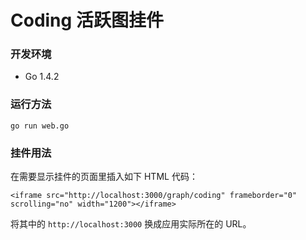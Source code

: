 # Coding 活跃图挂件

### 开发环境
- Go 1.4.2

### 运行方法
```
go run web.go
```

### 挂件用法
在需要显示挂件的页面里插入如下 HTML 代码：
```
<iframe src="http://localhost:3000/graph/coding" frameborder="0" scrolling="no" width="1200"></iframe>
```
将其中的 `http://localhost:3000` 换成应用实际所在的 URL。